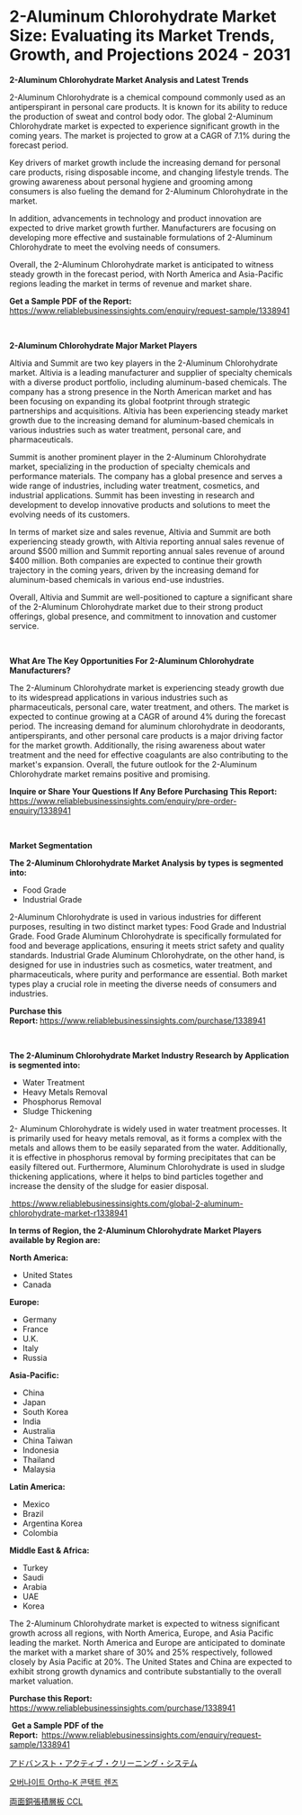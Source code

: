 <p><h1>2-Aluminum Chlorohydrate Market Size: Evaluating its Market Trends, Growth, and Projections 2024 - 2031</h1></p><p><strong>2-Aluminum Chlorohydrate Market Analysis and Latest Trends</strong></p>
<p><p>2-Aluminum Chlorohydrate is a chemical compound commonly used as an antiperspirant in personal care products. It is known for its ability to reduce the production of sweat and control body odor. The global 2-Aluminum Chlorohydrate market is expected to experience significant growth in the coming years. The market is projected to grow at a CAGR of 7.1% during the forecast period.</p><p>Key drivers of market growth include the increasing demand for personal care products, rising disposable income, and changing lifestyle trends. The growing awareness about personal hygiene and grooming among consumers is also fueling the demand for 2-Aluminum Chlorohydrate in the market.</p><p>In addition, advancements in technology and product innovation are expected to drive market growth further. Manufacturers are focusing on developing more effective and sustainable formulations of 2-Aluminum Chlorohydrate to meet the evolving needs of consumers.</p><p>Overall, the 2-Aluminum Chlorohydrate market is anticipated to witness steady growth in the forecast period, with North America and Asia-Pacific regions leading the market in terms of revenue and market share.</p></p>
<p><strong>Get a Sample PDF of the Report:&nbsp;</strong> <a href="https://www.reliablebusinessinsights.com/enquiry/request-sample/1338941">https://www.reliablebusinessinsights.com/enquiry/request-sample/1338941</a></p>
<p>&nbsp;</p>
<p><strong>2-Aluminum Chlorohydrate Major Market Players</strong></p>
<p><p>Altivia and Summit are two key players in the 2-Aluminum Chlorohydrate market. Altivia is a leading manufacturer and supplier of specialty chemicals with a diverse product portfolio, including aluminum-based chemicals. The company has a strong presence in the North American market and has been focusing on expanding its global footprint through strategic partnerships and acquisitions. Altivia has been experiencing steady market growth due to the increasing demand for aluminum-based chemicals in various industries such as water treatment, personal care, and pharmaceuticals.</p><p>Summit is another prominent player in the 2-Aluminum Chlorohydrate market, specializing in the production of specialty chemicals and performance materials. The company has a global presence and serves a wide range of industries, including water treatment, cosmetics, and industrial applications. Summit has been investing in research and development to develop innovative products and solutions to meet the evolving needs of its customers.</p><p>In terms of market size and sales revenue, Altivia and Summit are both experiencing steady growth, with Altivia reporting annual sales revenue of around $500 million and Summit reporting annual sales revenue of around $400 million. Both companies are expected to continue their growth trajectory in the coming years, driven by the increasing demand for aluminum-based chemicals in various end-use industries.</p><p>Overall, Altivia and Summit are well-positioned to capture a significant share of the 2-Aluminum Chlorohydrate market due to their strong product offerings, global presence, and commitment to innovation and customer service.</p></p>
<p>&nbsp;</p>
<p><strong>What Are The Key Opportunities For 2-Aluminum Chlorohydrate Manufacturers?</strong></p>
<p><p>The 2-Aluminum Chlorohydrate market is experiencing steady growth due to its widespread applications in various industries such as pharmaceuticals, personal care, water treatment, and others. The market is expected to continue growing at a CAGR of around 4% during the forecast period. The increasing demand for aluminum chlorohydrate in deodorants, antiperspirants, and other personal care products is a major driving factor for the market growth. Additionally, the rising awareness about water treatment and the need for effective coagulants are also contributing to the market's expansion. Overall, the future outlook for the 2-Aluminum Chlorohydrate market remains positive and promising.</p></p>
<p><strong>Inquire or Share Your Questions If Any Before Purchasing This Report:</strong> <a href="https://www.reliablebusinessinsights.com/enquiry/pre-order-enquiry/1338941">https://www.reliablebusinessinsights.com/enquiry/pre-order-enquiry/1338941</a></p>
<p>&nbsp;</p>
<p><strong>Market Segmentation</strong></p>
<p><strong>The 2-Aluminum Chlorohydrate Market Analysis by types is segmented into:</strong></p>
<p><ul><li>Food Grade</li><li>Industrial Grade</li></ul></p>
<p><p>2-Aluminum Chlorohydrate is used in various industries for different purposes, resulting in two distinct market types: Food Grade and Industrial Grade. Food Grade Aluminum Chlorohydrate is specifically formulated for food and beverage applications, ensuring it meets strict safety and quality standards. Industrial Grade Aluminum Chlorohydrate, on the other hand, is designed for use in industries such as cosmetics, water treatment, and pharmaceuticals, where purity and performance are essential. Both market types play a crucial role in meeting the diverse needs of consumers and industries.</p></p>
<p><strong>Purchase this Report:&nbsp;</strong><a href="https://www.reliablebusinessinsights.com/purchase/1338941">https://www.reliablebusinessinsights.com/purchase/1338941</a></p>
<p>&nbsp;</p>
<p><strong>The 2-Aluminum Chlorohydrate Market Industry Research by Application is segmented into:</strong></p>
<p><ul><li>Water Treatment</li><li>Heavy Metals Removal</li><li>Phosphorus Removal</li><li>Sludge Thickening</li></ul></p>
<p><p>2- Aluminum Chlorohydrate is widely used in water treatment processes. It is primarily used for heavy metals removal, as it forms a complex with the metals and allows them to be easily separated from the water. Additionally, it is effective in phosphorus removal by forming precipitates that can be easily filtered out. Furthermore, Aluminum Chlorohydrate is used in sludge thickening applications, where it helps to bind particles together and increase the density of the sludge for easier disposal.</p></p>
<p><a href="https://www.reliablebusinessinsights.com/global-2-aluminum-chlorohydrate-market-r1338941">&nbsp;https://www.reliablebusinessinsights.com/global-2-aluminum-chlorohydrate-market-r1338941</a></p>
<p><strong>In terms of Region, the 2-Aluminum Chlorohydrate Market Players available by Region are:</strong></p>
<p>
    <p> <strong> North America: </strong>
        <ul>
            <li>United States</li>
            <li>Canada</li>
        </ul>
        </p> 
    <p> <strong> Europe: </strong>
        <ul>
            <li>Germany</li>
            <li>France</li>
            <li>U.K.</li>
            <li>Italy</li>
            <li>Russia</li>
        </ul>
        </p> 
    <p> <strong> Asia-Pacific: </strong>
        <ul>
            <li>China</li>
            <li>Japan</li>
            <li>South Korea</li>
            <li>India</li>
            <li>Australia</li>
            <li>China Taiwan</li>
            <li>Indonesia</li>
            <li>Thailand</li>
            <li>Malaysia</li>
        </ul>
        </p> 
    <p> <strong> Latin America: </strong>
        <ul>
            <li>Mexico</li>
            <li>Brazil</li>
            <li>Argentina Korea</li>
            <li>Colombia</li>
        </ul>
        </p> 
    <p> <strong> Middle East & Africa: </strong>
        <ul>
            <li>Turkey</li>
            <li>Saudi</li>
            <li>Arabia</li>
            <li>UAE</li>
            <li>Korea</li>
        </ul>
    </p>
    </p>
<p><p>The 2-Aluminum Chlorohydrate market is expected to witness significant growth across all regions, with North America, Europe, and Asia Pacific leading the market. North America and Europe are anticipated to dominate the market with a market share of 30% and 25% respectively, followed closely by Asia Pacific at 20%. The United States and China are expected to exhibit strong growth dynamics and contribute substantially to the overall market valuation.</p></p>
<p><strong>Purchase this Report: </strong><a href="https://www.reliablebusinessinsights.com/purchase/1338941">https://www.reliablebusinessinsights.com/purchase/1338941</a></p>
<p>&nbsp;<strong>Get a Sample PDF of the Report:&nbsp;&nbsp;</strong><a href="https://www.reliablebusinessinsights.com/enquiry/request-sample/1338941">https://www.reliablebusinessinsights.com/enquiry/request-sample/1338941</a></p>
<p><strong></strong></p>
<p><p><a href="https://medium.com/@demarcuskuhlman/%E9%AB%98%E5%BA%A6%E3%81%AA%E3%82%A2%E3%82%AF%E3%83%86%E3%82%A3%E3%83%96%E3%82%AF%E3%83%AA%E3%83%BC%E3%83%8B%E3%83%B3%E3%82%B0%E3%82%B7%E3%82%B9%E3%83%86%E3%83%A0%E5%B8%82%E5%A0%B4%E3%81%AE%E8%A6%8F%E6%A8%A1%E3%81%A8%E5%B8%82%E5%A0%B4%E5%8B%95%E5%90%91-%E5%AE%8C%E5%85%A8%E3%81%AA%E7%94%A3%E6%A5%AD%E6%A6%82%E8%A6%81-2024%E5%B9%B4%E3%81%8B%E3%82%892031%E5%B9%B4%E3%81%BE%E3%81%A7-4609147be518">アドバンスト・アクティブ・クリーニング・システム</a></p><p><a href="https://medium.com/@willislebsack/%ED%95%98%EB%A3%BB%EB%B0%A4%EB%A7%8C%EC%97%90-ortho-k-%EC%A0%91%EC%B4%89%EB%A0%8C%EC%A6%88-%EC%8B%9C%EC%9E%A5-%EB%B6%84%EC%84%9D-%EA%B7%B8-cagr-%EC%8B%9C%EC%9E%A5-%EC%84%B8%EB%B6%84%ED%99%94-%EB%B0%8F-%EA%B8%80%EB%A1%9C%EB%B2%8C-%EC%82%B0%EC%97%85-%EA%B0%9C%EC%9A%94-ca91c42e6149">오버나이트 Ortho-K 콘택트 렌즈</a></p><p><a href="https://github.com/FredaJerde/Market-Research-Report-List-1/blob/main/4287593124243.md">両面銅張積層板 CCL</a></p></p>